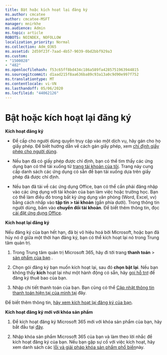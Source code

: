 ```yaml
---
title: Bật hoặc kích hoạt lại đăng ký
ms.author: cmcatee
author: cmcatee-MSFT
manager: mnirkhe
ms.audience: Admin
ms.topic: article
ROBOTS: NOINDEX, NOFOLLOW
localization_priority: Normal
ms.collection: Adm_O365
ms.assetid: 2d59f23f-7aad-4b57-9039-0bd2bbf929a3
ms.custom:
- "1500028"
- "482"
ms.openlocfilehash: f53c65ff8bd434c186a589fa4285751963944815
ms.sourcegitcommit: d1aad215f8aa636ba89c93a13a0c9d90e997f752
ms.translationtype: MT
ms.contentlocale: vi-VN
ms.lasthandoff: 05/06/2020
ms.locfileid: "44062126"
---
```

# <a name="activate-or-reactivate-a-subscription"></a>Bật hoặc kích hoạt lại đăng ký

**Kích hoạt đăng ký**

- Để cấp cho người dùng quyền truy cập vào một dịch vụ, hãy gán cho họ giấy phép. Để biết hướng dẫn về cách gán giấy phép, xem [chỉ định giấy phép cho người dùng](https://docs.microsoft.com/microsoft-365/admin/manage/assign-licenses-to-users).

- Nếu bạn đã có giấy phép được chỉ định, bạn có thể tìm thấy các ứng dụng bạn có thể tải xuống từ [trang tài khoản của tôi](https://portal.office.com/account/#installs). Trang này cung cấp danh sách các ứng dụng có sẵn để bạn tải xuống dựa trên giấy phép đã được chỉ định.

- Nếu bạn đã tải về các ứng dụng Office, bạn có thể cần phải đăng nhập vào các ứng dụng với tài khoản của bạn làm việc hoặc trường học. Bạn có thể làm điều đó trong bất kỳ ứng dụng văn phòng (Word, Excel, vv) bằng cách nhấp vào **tập tin > tài khoản** (gần phía dưới). Trong thông tin người dùng, bấm vào **chuyển đổi tài khoản**. Để biết thêm thông tin, đọc [cài đặt ứng dụng Office](https://docs.microsoft.com/microsoft-365/admin/setup/install-applications).

**Kích hoạt lại đăng ký**

Nếu đăng ký của bạn hết hạn, đã bị vô hiệu hoá bởi Microsoft, hoặc bạn đã hủy nó ở giữa một thời hạn đăng ký, bạn có thể kích hoạt lại nó trong Trung tâm quản trị.
  
1. Trong Trung tâm quản trị Microsoft 365, hãy đi tới trang **thanh toán** > [sản phẩm của bạn](https://go.microsoft.com/fwlink/p/?linkid=842054) .

2. Chọn gói đăng ký bạn muốn kích hoạt lại, sau đó **chọn bật lại**. Nếu bạn không thấy **kích** hoạt lại như một hành động có sẵn, hãy [gọi hỗ trợ](https://docs.microsoft.com/microsoft-365/admin/contact-support-for-business-products) để đăng ký thuê bao của bạn.

3. Nhập chi tiết thanh toán của bạn. Bạn cũng có thể [Cập nhật thông tin thanh toán hiện tại của mình tại](https://docs.microsoft.com/microsoft-365/commerce/billing-and-payments/add-update-or-remove-credit-card-or-bank-account) đây.

Để biết thêm thông tin, [hãy xem kích hoạt lại đăng ký của bạn](https://docs.microsoft.com/microsoft-365/commerce/subscriptions/reactivate-your-subscription).

**Kích hoạt đăng ký mới với khóa sản phẩm**

1. Để kích hoạt đăng ký Microsoft 365 mới với khóa sản phẩm của bạn, hãy bắt đầu tại [đây](https://support.office.com/article/where-to-enter-your-office-product-key-0a82e5ae-739e-4b92-a6f4-2ec780c185db).

2. Nhập khóa sản phẩm Microsoft 365 của bạn và làm theo lời nhắc để kích hoạt đăng ký của bạn. Nếu bạn gặp sự cố với việc kích hoạt, hãy xem danh sách các [lỗi và giải pháp khóa sản phẩm phổ biến](https://docs.microsoft.com/microsoft-365/commerce/product-key-errors-and-solutions)này.

